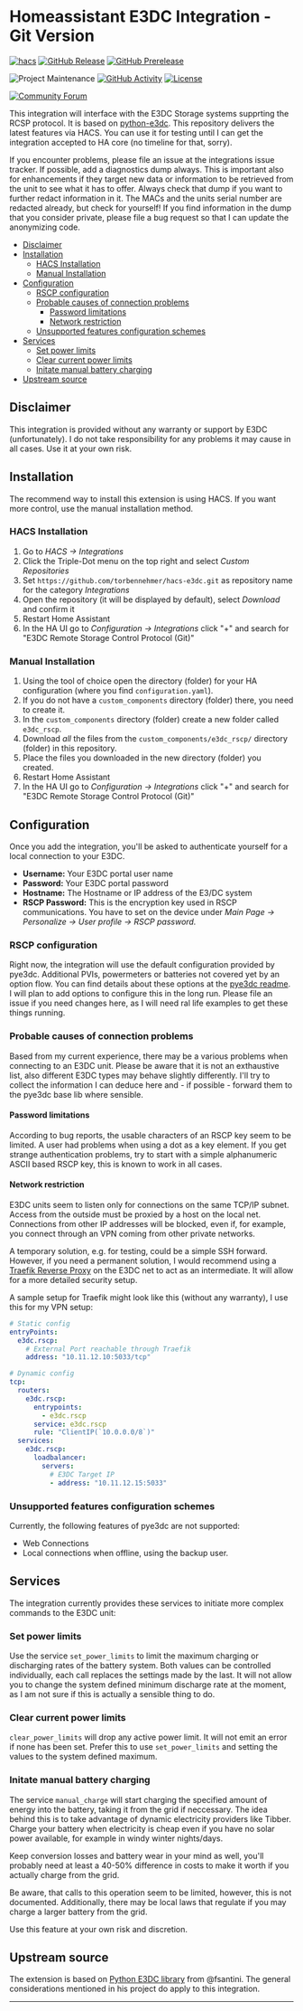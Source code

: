 # Homeassistant E3DC Integration - Git Version

[![hacs][hacs-shield]][hacs]
[![GitHub Release][releases-shield]][releases]
[![GitHub Prerelease][prereleases-shield]][releases]

![Project Maintenance][maintainer]
[![GitHub Activity][commits-shield]][commits]
[![License][license-shield]](LICENSE)

<!-- [![BuyMeCoffee][buymecoffeebadge]][buymecoffee] -->
<!-- [![Discord][discord-shield]][discord] -->
[![Community Forum][forum-shield]][forum]

This integration will interface with the E3DC Storage systems supprting the RCSP
protocol. It is based on [python-e3dc](https://github.com/fsantini/python-e3dc).
This repository delivers the latest features via HACS. You can use it for
testing until I can get the integration accepted to HA core (no timeline for
that, sorry).

If you encounter problems, please file an issue at the integrations issue
tracker. If possible, add a diagnostics dump always. This is important also for
enhancements if they target new data or information to be retrieved from the
unit to see what it has to offer. Always check that dump if you want to further
redact information in it. The MACs and the units serial number are redacted
already, but check for yourself! If you find information in the dump that you
consider private, please file a bug request so that I can update the anonymizing
code.

- [Disclaimer](#disclaimer)
- [Installation](#installation)
  - [HACS Installation](#hacs-installation)
  - [Manual Installation](#manual-installation)
- [Configuration](#configuration)
  - [RSCP configuration](#rscp-configuration)
  - [Probable causes of connection problems](#probable-causes-of-connection-problems)
    - [Password limitations](#password-limitations)
    - [Network restriction](#network-restriction)
  - [Unsupported features configuration schemes](#unsupported-features-configuration-schemes)
- [Services](#services)
  - [Set power limits](#set-power-limits)
  - [Clear current power limits](#clear-current-power-limits)
  - [Initate manual battery charging](#initate-manual-battery-charging)
- [Upstream source](#upstream-source)

## Disclaimer

This integration is provided without any warranty or support by E3DC
(unfortunately). I do not take responsibility for any problems it may cause in
all cases. Use it at your own risk.

## Installation

The recommend way to install this extension is using HACS. If you want more
control, use the manual installation method.

### HACS Installation

1. Go to *HACS -> Integrations*
1. Click the Triple-Dot menu on the top right and select *Custom Repositories*
1. Set `https://github.com/torbennehmer/hacs-e3dc.git` as repository name for
   the category *Integrations*
1. Open the repository (it will be displayed by default), select *Download* and
   confirm it
1. Restart Home Assistant
1. In the HA UI go to *Configuration -> Integrations* click "+" and search for
   "E3DC Remote Storage Control Protocol (Git)"

### Manual Installation

1. Using the tool of choice open the directory (folder) for your HA
   configuration (where you find `configuration.yaml`).
1. If you do not have a `custom_components` directory (folder) there, you need
   to create it.
1. In the `custom_components` directory (folder) create a new folder called
   `e3dc_rscp`.
1. Download *all* the files from the `custom_components/e3dc_rscp/` directory
   (folder) in this repository.
1. Place the files you downloaded in the new directory (folder) you created.
1. Restart Home Assistant
1. In the HA UI go to *Configuration -> Integrations* click "+" and search for
   "E3DC Remote Storage Control Protocol (Git)"

## Configuration

Once you add the integration, you'll be asked to authenticate yourself for a
local connection to your E3DC.

- **Username:** Your E3DC portal user name
- **Password:** Your E3DC portal password
- **Hostname:** The Hostname or IP address of the E3/DC system
- **RSCP Password:** This is the encryption key used in RSCP communications. You
  have to set on the device under *Main Page -> Personalize -> User profile ->
  RSCP password.*

### RSCP configuration

Right now, the integration will use the default configuration provided by
pye3dc. Additional PVIs, powermeters or batteries not covered yet by an option
flow. You can find details about these options at the [pye3dc
readme](https://github.com/fsantini/python-e3dc#configuration). I will plan to
add options to configure this in the long run. Please file an issue if you need
changes here, as I will need ral life examples to get these things running.

### Probable causes of connection problems

Based from my current experience, there may be a various problems when
connecting to an E3DC unit. Please be aware that it is not an exthaustive list,
also different E3DC types may behave slightly differently. I'll try to collect
the information I can deduce here and - if possible - forward them to the pye3dc
base lib where sensible.

#### Password limitations

According to bug reports, the usable characters of an RSCP key seem to be
limited. A user had problems when using a dot as a key element. If you get
strange authentication problems, try to start with a simple alphanumeric ASCII
based RSCP key, this is known to work in all cases.

#### Network restriction

E3DC units seem to listen only for connections on the same TCP/IP subnet. Access
from the outside must be proxied by a host on the local net. Connections from
other IP addresses will be blocked, even if, for example, you connect through an
VPN coming from other private networks.

A temporary solution, e.g. for testing, could be a simple SSH forward. However,
if you need a permanent solution, I would recommend using a [Traefik Reverse
Proxy](https://traefik.io/traefik/) on the E3DC net to act as an intermediate.
It will allow for a more detailed security setup.

A sample setup for Traefik might look like this (without any warranty), I use
this for my VPN setup:

```yaml
# Static config
entryPoints:
  e3dc.rscp:
    # External Port reachable through Traefik
    address: "10.11.12.10:5033/tcp"

# Dynamic config
tcp:
  routers:
    e3dc.rscp:
      entrypoints:
        - e3dc.rscp
      service: e3dc.rscp
      rule: "ClientIP(`10.0.0.0/8`)"
  services:
    e3dc.rscp:
      loadbalancer:
        servers:
          # E3DC Target IP
          - address: "10.11.12.15:5033"
```

### Unsupported features configuration schemes

Currently, the following features of pye3dc are not supported:

- Web Connections
- Local connections when offline, using the backup user.

## Services

The integration currently provides these services to initiate more complex
commands to the E3DC unit:

### Set power limits

Use the service `set_power_limits` to limit the maximum charging or discharging
rates of the battery system. Both values can be controlled individually, each
call replaces the settings made by the last. It will not allow you to change the
system defined minimum discharge rate at the moment, as I am not sure if this is
actually a sensible thing to do.

### Clear current power limits

`clear_power_limits` will drop any active power limit. It will not emit an error
if none has been set. Prefer this to use `set_power_limits` and setting the
values to the system defined maximum.

### Initate manual battery charging

The service `manual_charge` will start charging the specified amount of energy
into the battery, taking it from the grid if neccessary. The idea behind this is
to take advantage of dynamic electricity providers like Tibber. Charge your
battery when electricity is cheap even if you have no solar power available, for
example in windy winter nights/days.

Keep conversion losses and battery wear in your mind as well, you'll probably
need at least a 40-50% difference in costs to make it worth if you actually
charge from the grid.

Be aware, that calls to this operation seem to be limited, however, this is not
documented. Additionally, there may be local laws that regulate if you may
charge a larger battery from the grid.

Use this feature at your own risk and discretion.

## Upstream source

The extension is based on [Python E3DC
library](https://github.com/fsantini/python-e3dc) from @fsantini. The general considerations mentioned in his project do apply to this integration.

***

<!--
[buymecoffee]: https://www.buymeacoffee.com/ludeeus
[buymecoffeebadge]: https://img.shields.io/badge/buy%20me%20a%20coffee-donate-yellow.svg?style=for-the-badge
-->
[commits-shield]: https://img.shields.io/github/commit-activity/y/torbennehmer/hacs-e3dc?style=for-the-badge&logo=git
[commits]: https://github.com/torbennehmer/hacs-e3dc/commits/main
<!--
[discord]: https://discord.gg/Qa5fW2R
[discord-shield]: https://img.shields.io/discord/330944238910963714.svg?style=for-the-badge
-->
[forum-shield]: https://img.shields.io/badge/Community%20Forum-Home%20Assistant-blue?style=for-the-badge&logo=homeassistant
[forum]: https://community.home-assistant.io/t/e3dc-remote-storage-control-protocol-rscp/595280
[hacs]: https://github.com/hacs/integration
[hacs-shield]: https://img.shields.io/badge/HACS-Custom-41BDF5.svg?style=for-the-badge&logo=homeassistantcommunitystore
[license-shield]: https://img.shields.io/github/license/torbennehmer/hacs-e3dc?style=for-the-badge&color=blue&logo=gnu
[maintainer]: https://img.shields.io/badge/Maintainer-Torben%20Nehmer-blue?style=for-the-badge&logo=github
[prereleases-shield]: https://img.shields.io/github/v/release/torbennehmer/hacs-e3dc?include_prereleases&style=for-the-badge&logo=git
[releases-shield]: https://img.shields.io/github/v/release/torbennehmer/hacs-e3dc?style=for-the-badge&logo=homeassistantcommunitystore
[releases]: https://github.com/torbennehmer/hacs-e3dc/releases
